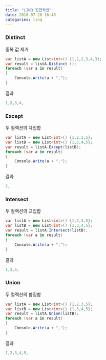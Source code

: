 ```yaml
---
title: "LINQ 집합작업"
date: 2018-07-28 16:40
categories: linq
---
```


### Distinct
중복 값 제거

```cs
var listA = new List<int>() {1,2,2,3,4,3};
var result = listA.Distinct ();
foreach (var a in result)
{
    Console.Write(a + ",");
}
```

결과
```cs
1,2,3,4,
```


### Except
두 컬렉션의 차집합

```cs
var listA = new List<int>() {1,2,3,5};
var listB = new List<int>() {1,3,4,5};
var result = listA.Except(listB);
foreach (var a in result)
{
    Console.Write(a + ",");
}
```

결과
```cs
2,
```


### Intersect
두 컬렉션의 교집합

```cs
var listA = new List<int>() {1,2,3,5};
var listB = new List<int>() {1,3,4,5};
var result = listA.Intersect(listB);
foreach (var a in result)
{
    Console.Write(a + ",");
}
```

결과
```cs
1,3,5,
```

### Union
두 컬렉션의 합집합

```cs
var listA = new List<int>() {1,2,3,5};
var listB = new List<int>() {1,3,4,5};
var result = listA.Union(listB);
foreach (var a in result)
{
    Console.Write(a + ",");
}
```

결과
```cs
1,2,3,4,5,
```